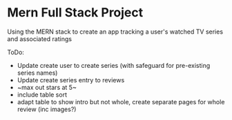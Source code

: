 # Mern Full Stack Project

Using the MERN stack to create an app tracking a user's watched TV series and associated ratings 

ToDo:

- Update create user to create series (with safeguard for pre-existing series names)
- Update create series entry to reviews
- ~max out stars at 5~
- include table sort
- adapt table to show intro but not whole, create separate pages for whole review (inc images?)